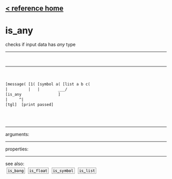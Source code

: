 [< reference home](ceammc_lib.html)
---

# is_any


checks if input data has *any* type

---

<br>


---


```


[message( [1( [symbol a( [list a b c(
|         |   |        ___/
[is_any                ]
|     ^|
[tgl]  [print passed]

                
            
```

---
arguments:


---
properties:


---
see also:<br>
[![is_bang](img/object_is_bang.png)](is_bang.html)
[![is_float](img/object_is_float.png)](is_float.html)
[![is_symbol](img/object_is_symbol.png)](is_symbol.html)
[![is_list](img/object_is_list.png)](is_list.html)
